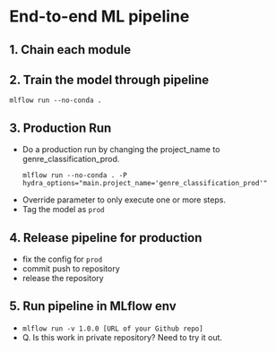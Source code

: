 
# End-to-end ML pipeline

## 1. Chain each module

## 2. Train the model through pipeline

```shell
mlflow run --no-conda .
```

## 3. Production Run

- Do a production run by changing the project_name to genre_classification_prod.
    ```shell
    mlflow run --no-conda . -P hydra_options="main.project_name='genre_classification_prod'"
    ```
- Override parameter to only execute one or more steps.
- Tag the model as `prod`

## 4. Release pipeline for production

- fix the config for `prod` 
- commit push to repository
- release the repository

## 5. Run pipeline in MLflow env

- `mlflow run -v 1.0.0 [URL of your Github repo]`
- Q. Is this work in private repository? Need to try it out.